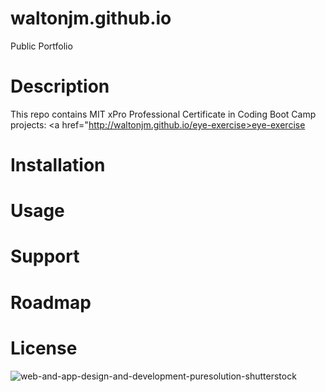 # waltonjm.github.io
Public Portfolio
# Description
This repo contains MIT xPro Professional Certificate in Coding Boot Camp projects:
<a href="http://waltonjm.github.io/eye-exercise>eye-exercise</a>
# Installation
# Usage
# Support
# Roadmap
# License
![web-and-app-design-and-development-puresolution-shutterstock](https://user-images.githubusercontent.com/99291782/156247178-4370ef61-5555-4928-b9a6-f94df9e163a8.png)
